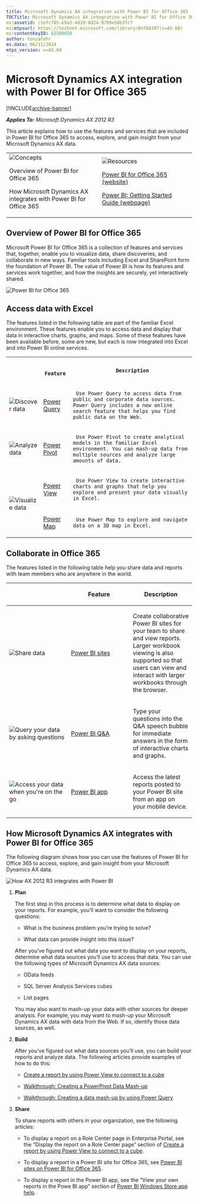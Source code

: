 ```yaml
---
title: Microsoft Dynamics AX integration with Power BI for Office 365
TOCTitle: Microsoft Dynamics AX integration with Power BI for Office 365
ms:assetid: c1efcf85-e9a3-4d2d-8d24-9709e58b3fc7
ms:mtpsurl: https://technet.microsoft.com/library/Dn768397(v=AX.60)
ms:contentKeyID: 62500050
author: tonyafehr
ms.date: 06/11/2014
mtps_version: v=AX.60
---
```


# Microsoft Dynamics AX integration with Power BI for Office 365 


[!INCLUDE[archive-banner](includes/archive-banner.md)]


_**Applies To:** Microsoft Dynamics AX 2012 R3_

This article explains how to use the features and services that are included in Power BI for Office 365 to access, explore, and gain insight from your Microsoft Dynamics AX data.

<table>
<colgroup>
<col style="width: 50%" />
<col style="width: 50%" />
</colgroup>
<tbody>
<tr class="odd">
<td><img src="images/Hh404117.TopicIcons_Conceptual(AX.60).png" title="Concepts" alt="Concepts" />
<p>Overview of Power BI for Office 365</p>
<p>How Microsoft Dynamics AX integrates with Power BI for Office 365</p></td>
<td><img src="images/Dn507140.TopicIcons_Resources(AX.60).png" title="Resources" alt="Resources" />
<p><a href="https://www.microsoft.com/en-us/powerbi/default.aspx#fbid=skw-o4z9lps">Power BI for Office 365 (website)</a></p>
<p><a href="https://office.microsoft.com/office365-sharepoint-online-enterprise-help/power-bi-getting-started-guide-ha104103589.aspx">Power BI: Getting Started Guide (webpage)</a></p></td>
</tr>
</tbody>
</table>


## Overview of Power BI for Office 365

Microsoft Power BI for Office 365 is a collection of features and services that, together, enable you to visualize data, share discoveries, and collaborate in new ways. Familiar tools including Excel and SharePoint form the foundation of Power BI. The value of Power BI is how its features and services work together, and how the insights are securely, yet interactively shared.

![Power BI for Office 365](images/Dn768397.BI_PowerBI_Concept(AX.60).png "Power BI for Office 365")

## Access data with Excel

The features listed in the following table are part of the familiar Excel environment. These features enable you to access data and display that data in interactive charts, graphs, and maps. Some of these features have been available before, some are new, but each is now integrated into Excel and into Power BI online services.

<table xmlns="http://www.w3.org/1999/xhtml">
  <tr>
    <th> <p></p> </th>
    <th> <p>
   
	 Feature
  </p> </th>
    <th> <p>
   
	 Description
  </p> </th>
  </tr>
  <tr>
    <td>
      <img runat="server" AltText="Discover data" src="https://technet.microsoft.com/Dn768397.BI_PowerBI_Discover(AX.60).png" title="Discover data" alt="Discover data" />
    </td>
    <td> <p> <a href="https://www.microsoft.com/en-us/powerbi/home/discover.aspx#fbid=skw-o4z9lps" runat="server">Power Query</a> </p> </td>
    <td> <p>
   
	 Use Power Query to access data from public and corporate data sources. Power Query includes a new online search feature that helps you find public data on the Web.
  </p> </td>
  </tr>
  <tr>
    <td>
      <img runat="server" AltText="Analyze data" src="https://technet.microsoft.com/Dn768397.BI_PowerBI_(AX.60).png" title="Analyze data" alt="Analyze data" />
    </td>
    <td> <p> <a href="https://www.microsoft.com/en-us/powerbi/home/analyze.aspx#fbid=skw-o4z9lps" runat="server">Power Pivot</a> </p> </td>
    <td> <p>
   
	 Use Power Pivot to create analytical models in the familiar Excel environment. You can mash-up data from multiple sources and analyze large amounts of data.
  </p> </td>
  </tr>
  <tr>
    <td rowspan="2">
      <img runat="server" AltText="Visualize data" src="https://technet.microsoft.com/Dn768397.BI_PowerBI_Visualize(AX.60).png" title="Visualize data" alt="Visualize data" />
    </td>
    <td> <p> <a href="https://www.microsoft.com/en-us/powerbi/home/visualize.aspx#fbid=skw-o4z9lps" runat="server">Power View</a> </p> </td>
    <td> <p>
   
	 Use Power View to create interactive charts and graphs that help you explore and present your data visually in Excel.
  </p> </td>
  </tr>
  <tr>
    <td> <p> <a href="https://www.microsoft.com/en-us/powerbi/home/visualize.aspx#fbid=skw-o4z9lps" runat="server">Power Map</a> </p> </td>
    <td> <p>
   
	 Use Power Map to explore and navigate data on a 3D map in Excel.
  </p> </td>
  </tr>
</table>


## Collaborate in Office 365

The features listed in the following table help you share data and reports with team members who are anywhere in the world.

<table>
<colgroup>
<col style="width: 33%" />
<col style="width: 33%" />
<col style="width: 33%" />
</colgroup>
<thead>
<tr class="header">
<th><p></p></th>
<th><p>Feature</p></th>
<th><p>Description</p></th>
</tr>
</thead>
<tbody>
<tr class="odd">
<td><img src="images/Dn768397.BI_PowerBI_Share(AX.60).png" title="Share data" alt="Share data" /></td>
<td><p><a href="https://www.microsoft.com/en-us/powerbi/home/share-collaborate.aspx#fbid=skw-o4z9lps">Power BI sites</a></p></td>
<td><p>Create collaborative Power BI sites for your team to share and view reports. Larger workbook viewing is also supported so that users can view and interact with larger workbooks through the browser.</p></td>
</tr>
<tr class="even">
<td><img src="images/Dn768397.BI_PowerBI_Ask(AX.60).png" title="Query your data by asking questions" alt="Query your data by asking questions" /></td>
<td><p><a href="https://www.microsoft.com/en-us/powerbi/home/ask-questions.aspx#fbid=skw-o4z9lps">Power BI Q&amp;A</a></p></td>
<td><p>Type your questions into the Q&amp;A speech bubble for immediate answers in the form of interactive charts and graphs.</p></td>
</tr>
<tr class="odd">
<td><img src="images/Dn768397.BI_PowerBI_GoMobile(AX.60).png" title="Access your data when you&#39;re on the go" alt="Access your data when you&#39;re on the go" /></td>
<td><p><a href="https://www.microsoft.com/en-us/powerbi/home/access.aspx#fbid=skw-o4z9lps">Power BI app</a></p></td>
<td><p>Access the latest reports posted to your Power BI site from an app on your mobile device.</p></td>
</tr>
</tbody>
</table>


## How Microsoft Dynamics AX integrates with Power BI for Office 365

The following diagram shows how you can use the features of Power BI for Office 365 to access, explore, and gain insight from your Microsoft Dynamics AX data.

![How AX 2012 R3 integrates with Power BI](images/Dn768397.BI_PowerBI_Integration(AX.60).png "How AX 2012 R3 integrates with Power BI")

1.  **Plan**
    
    The first step in this process is to determine what data to display on your reports. For example, you’ll want to consider the following questions:
    
      - What is the business problem you’re trying to solve?
    
      - What data can provide insight into this issue?
    
    After you’ve figured out what data you want to display on your reports, determine what data sources you’ll use to access that data. You can use the following types of Microsoft Dynamics AX data sources:
    
      - OData feeds
    
      - SQL Server Analysis Services cubes
    
      - List pages
    
    You may also want to mash-up your data with other sources for deeper analysis. For example, you may want to mash-up your Microsoft Dynamics AX data with data from the Web. If so, identify those data sources, as well.

2.  **Build**
    
    After you’ve figured out what data sources you’ll use, you can build your reports and analyze data. The following articles provide examples of how to do this:
    
      - [Create a report by using Power View to connect to a cube](create-a-report-by-using-power-view-to-connect-to-a-cube.md)
    
      - [Walkthrough: Creating a PowerPivot Data Mash-up](walkthrough-creating-a-powerpivot-data-mash-up.md)
    
      - [Walkthrough: Creating a data mash-up by using Power Query](walkthrough-creating-a-data-mash-up-by-using-power-query.md)

3.  **Share**
    
    To share reports with others in your organization, see the following articles:
    
      - To display a report on a Role Center page in Enterprise Portal, see the “Display the report on a Role Center page” section of [Create a report by using Power View to connect to a cube](create-a-report-by-using-power-view-to-connect-to-a-cube.md).
    
      - To display a report in a Power BI site for Office 365, see [Power BI sites on Power BI for Office 365](https://office.microsoft.com/office365-sharepoint-online-enterprise-help/power-bi-sites-on-power-bi-for-office-365-ha104097290.aspx?ctt=5%26origin=ha104102902).
    
      - To display a report in the Power BI app, see the “View your own reports in the Powe BI app” section of [Power BI Windows Store app help](https://office.microsoft.com/office365-sharepoint-online-enterprise-help/power-bi-windows-store-app-help-ha104010871.aspx?ctt=5%26origin=ha104095851).

  


